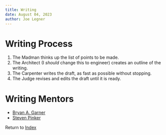 ```yaml
---
title: Writing
date: August 04, 2023
author: Joe Legner
---
```


# Writing Process

1. The Madman thinks up the list of points to be made.
2. The Architect (I *should* change this to engineer) creates an outline of the writing.
3. The Carpenter writes the draft, as fast as possible without stopping. 
4. The Judge revises and edits the draft until it is ready.

# Writing Mentors

- [Bryan A. Garner](https://en.wikipedia.org/wiki/Bryan_A._Garner)
- [Steven Pinker](https://en.wikipedia.org/wiki/Steven_Pinker)

Return to [Index](index.html)

